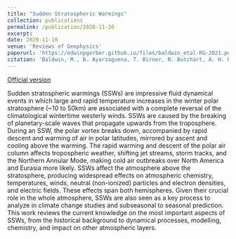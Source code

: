 ```yaml
---
title: "Sudden Stratospheric Warmings"
collection: publications
permalink: /publication/2020-11-10
excerpt: 
date: 2020-11-10
venue: 'Reviews of Geophysics'
paperurl: 'https://edwinpgerber.github.io/files/baldwin_etal-RG-2021.pdf'
citation: 'Baldwin, M., B. Ayarzaguena, T. Birner, N. Butchart, A. H. Butler, A. J. Charlton-Perez, D. I. V. Domeisen, C. I. Garfinkel, H. Garny, E. P. Gerber, M. I. Hegglin, U. Langematz, N. M. Pedatella, 2021: Sudden Stratospheric Warmings, <i>Rev. Geophys.</i>, 59, e2020RG000708, doi:10.1029/2020RG000708.'
---
```


[Official version](http://dx.doi.org/10.1029/2020RG000708) 

Sudden stratospheric warmings (SSWs) are impressive fluid dynamical events in which large and rapid temperature increases in the winter polar stratosphere (~10 to 50km) are associated with a complete reversal of the climatological wintertime westerly winds. SSWs are caused by the breaking of planetary-scale waves that propagate upwards from the troposphere.  During an SSW, the polar vortex breaks down, accompanied by rapid descent and warming of air in polar latitudes, mirrored by ascent and cooling above the warming. The rapid warming and descent of the polar air column affects tropospheric weather, shifting jet streams, storm tracks, and the Northern Annular Mode, making cold air outbreaks over North America and Eurasia more likely. SSWs affect the atmosphere above the stratosphere, producing widespread effects on atmospheric chemistry, temperatures, winds, neutral (non-ionized) particles and electron densities, and electric fields. These effects span both hemispheres. Given their crucial role in the whole atmosphere, SSWs are also seen as a key process to analyze in climate change studies and subseasonal to seasonal prediction. This work reviews the current knowledge on the most important aspects of SSWs, from the historical background to dynamical processes, modelling, chemistry, and impact on other atmospheric layers.

